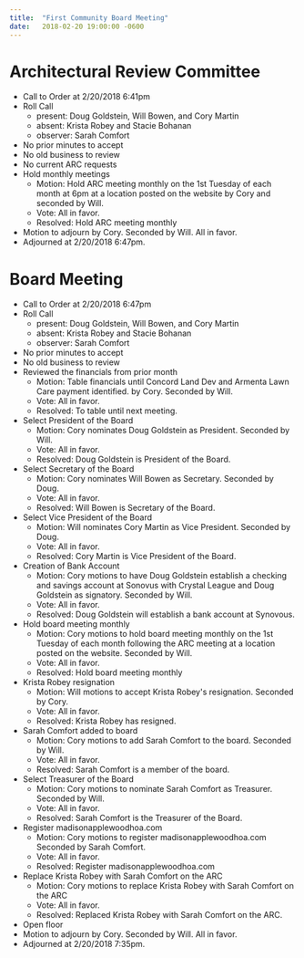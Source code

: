 ```yaml
---
title:  "First Community Board Meeting"
date:   2018-02-20 19:00:00 -0600
---
```


# Architectural Review Committee

- Call to Order at 2/20/2018 6:41pm
- Roll Call
    - present: Doug Goldstein, Will Bowen, and Cory Martin
    - absent: Krista Robey and Stacie Bohanan
    - observer: Sarah Comfort
- No prior minutes to accept
- No old business to review
- No current ARC requests
- Hold monthly meetings
    - Motion: Hold ARC meeting monthly on the 1st Tuesday of
    each month at 6pm at a location posted on the website by
    Cory and seconded by Will.
    - Vote: All in favor.
    - Resolved: Hold ARC meeting monthly
- Motion to adjourn by Cory. Seconded by Will. All in favor.
- Adjourned at 2/20/2018 6:47pm.

# Board Meeting

- Call to Order at 2/20/2018 6:47pm
- Roll Call
    - present: Doug Goldstein, Will Bowen, and Cory Martin
    - absent: Krista Robey and Stacie Bohanan
    - observer: Sarah Comfort
- No prior minutes to accept
- No old business to review
- Reviewed the financials from prior month
    - Motion: Table financials until Concord Land Dev and
      Armenta Lawn Care payment identified.
      by Cory. Seconded by Will.
    - Vote: All in favor.
    - Resolved: To table until next meeting.
- Select President of the Board
    - Motion: Cory nominates Doug Goldstein as President. Seconded by Will.
    - Vote: All in favor.
    - Resolved: Doug Goldstein is President of the Board.
- Select Secretary of the Board
    - Motion: Cory nominates Will Bowen as Secretary. Seconded by Doug.
    - Vote: All in favor.
    - Resolved: Will Bowen is Secretary of the Board.
- Select Vice President of the Board
    - Motion: Will nominates Cory Martin as Vice President. Seconded by Doug.
    - Vote: All in favor.
    - Resolved: Cory Martin is Vice President of the Board.
- Creation of Bank Account
    - Motion: Cory motions to have Doug Goldstein establish a checking and
      savings account at Sonovus with Crystal League and Doug Goldstein as
      signatory. Seconded by Will.
    - Vote: All in favor.
    - Resolved: Doug Goldstein will establish a bank account at Synovous.
- Hold board meeting monthly
    - Motion: Cory motions to hold board meeting monthly on the 1st Tuesday of
    each month following the ARC meeting at a location posted on the website.
    Seconded by Will.
    - Vote: All in favor.
    - Resolved: Hold board meeting monthly
- Krista Robey resignation
    - Motion: Will motions to accept Krista Robey's resignation. Seconded by Cory.
    - Vote: All in favor.
    - Resolved: Krista Robey has resigned.
- Sarah Comfort added to board
    - Motion: Cory motions to add Sarah Comfort to the board. Seconded by Will.
    - Vote: All in favor.
    - Resolved: Sarah Comfort is a member of the board.
- Select Treasurer of the Board
    - Motion: Cory motions to nominate Sarah Comfort as Treasurer. Seconded
    by Will.
    - Vote: All in favor.
    - Resolved: Sarah Comfort is the Treasurer of the Board.
- Register madisonapplewoodhoa.com
    - Motion: Cory motions to register madisonapplewoodhoa.com Seconded by
    Sarah Comfort.
    - Vote: All in favor.
    - Resolved: Register madisonapplewoodhoa.com
- Replace Krista Robey with Sarah Comfort on the ARC
    - Motion: Cory motions to replace Krista Robey with Sarah Comfort on the
    ARC
    - Vote: All in favor.
    - Resolved: Replaced Krista Robey with Sarah Comfort on the ARC.
- Open floor
- Motion to adjourn by Cory. Seconded by Will. All in favor.
- Adjourned at 2/20/2018 7:35pm.
